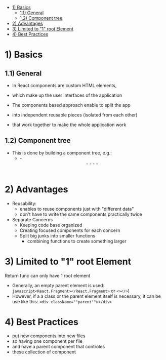 - [1) Basics](#1-basics)
  - [1.1) General](#11-general)
  - [1.2) Component tree](#12-component-tree)
- [2) Advantages](#2-advantages)
- [3) Limited to "1" root Element](#3-limited-to-1-root-element)
- [4) Best Practices](#4-best-practices)

# 1) Basics

## 1.1) General

- In React components are custom HTML elements,
- which make up the user interfaces of the application

- The components based approach enable to split the app
- into independent reusable pieces (isolated from each other)
- that work together to make the whole application work

## 1.2) Component tree

- This is done by building a component tree, e.g.:
  - <App/>
    - <Header/>
    - <Tasks/>
      - <Task/>
      - <Task/>
      - <Task/>

# 2) Advantages

- Reusability:
  - enables to reuse components just with "different data"
  - don't have to write the same components practically twice
- Separate Concerns
  - Keeping code base organized
  - Creating focused components for each concern
  - Split big junks into smaller functions
    - combining functions to create something larger

# 3) Limited to "1" root Element

Return func can only have 1 root element

- Generally, an empty parent element is used: `javascript<React.Fragment></React.Fragment>` or `<></>`)
- However, if a a class or the parent element itself is necessary, it can be use like this: `<div className=""parent""></div>`

# 4) Best Practices

- put new components into new files
- so having one component per file
- and have a parent component that controles
- these collection of component
